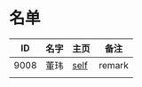 
# 名单

|  ID    |  名字    |  主页    | 备注     |
| ---- | ---- | ---- | ---- |
|   9008   |   董玮   |  [self](self_intro.md)    |   remark   |
|      |      |      |      |

